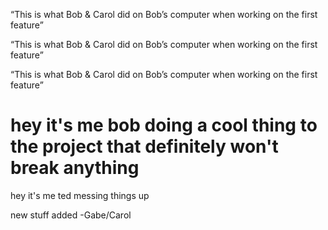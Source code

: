 

“This is what Bob & Carol did on Bob’s computer when working on the first feature”



“This is what Bob & Carol did on Bob’s computer when working on the first feature”

“This is what Bob & Carol did on Bob’s computer when working on the first feature” 

hey it's me bob doing a cool thing to the project that definitely won't break anything
=======
hey it's me ted messing things up

new stuff added -Gabe/Carol
